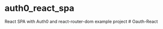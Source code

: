 # auth0_react_spa
React SPA with Auth0 and react-router-dom example project
#   O a u t h - R e a c t  
 